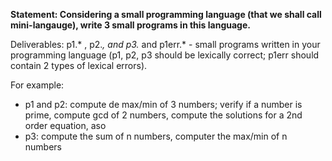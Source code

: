**Statement: Considering a small programming language (that we shall call mini-langauge), write 3 small programs in this language.**

Deliverables: p1.* , p2.*, and p3.* and p1err.* - small programs written in your programming language (p1, p2, p3 should be lexically correct; p1err should contain 2 types of lexical errors).

For example: 

- p1 and p2: compute de max/min of 3 numbers; verify if a number is prime, compute gcd of 2 numbers, compute the solutions for a 2nd order equation, aso
- p3: compute the sum of n numbers, computer the max/min of n numbers